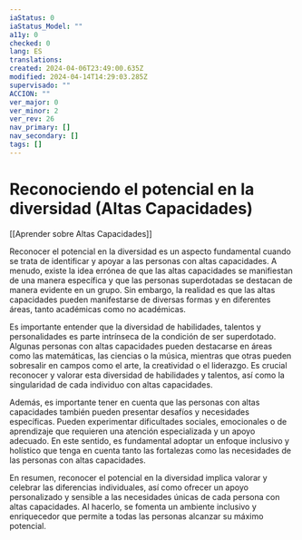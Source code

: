 ```yaml
---
iaStatus: 0
iaStatus_Model: ""
a11y: 0
checked: 0
lang: ES
translations: 
created: 2024-04-06T23:49:00.635Z
modified: 2024-04-14T14:29:03.285Z
supervisado: ""
ACCION: ""
ver_major: 0
ver_minor: 2
ver_rev: 26
nav_primary: []
nav_secondary: []
tags: []
---
```

# Reconociendo el potencial en la diversidad (Altas Capacidades)

[[Aprender sobre Altas Capacidades]]

Reconocer el potencial en la diversidad es un aspecto fundamental cuando se trata de identificar y apoyar a las personas con altas capacidades. A menudo, existe la idea errónea de que las altas capacidades se manifiestan de una manera específica y que las personas superdotadas se destacan de manera evidente en un grupo. Sin embargo, la realidad es que las altas capacidades pueden manifestarse de diversas formas y en diferentes áreas, tanto académicas como no académicas.

Es importante entender que la diversidad de habilidades, talentos y personalidades es parte intrínseca de la condición de ser superdotado. Algunas personas con altas capacidades pueden destacarse en áreas como las matemáticas, las ciencias o la música, mientras que otras pueden sobresalir en campos como el arte, la creatividad o el liderazgo. Es crucial reconocer y valorar esta diversidad de habilidades y talentos, así como la singularidad de cada individuo con altas capacidades.

Además, es importante tener en cuenta que las personas con altas capacidades también pueden presentar desafíos y necesidades específicas. Pueden experimentar dificultades sociales, emocionales o de aprendizaje que requieren una atención especializada y un apoyo adecuado. En este sentido, es fundamental adoptar un enfoque inclusivo y holístico que tenga en cuenta tanto las fortalezas como las necesidades de las personas con altas capacidades.

En resumen, reconocer el potencial en la diversidad implica valorar y celebrar las diferencias individuales, así como ofrecer un apoyo personalizado y sensible a las necesidades únicas de cada persona con altas capacidades. Al hacerlo, se fomenta un ambiente inclusivo y enriquecedor que permite a todas las personas alcanzar su máximo potencial.
